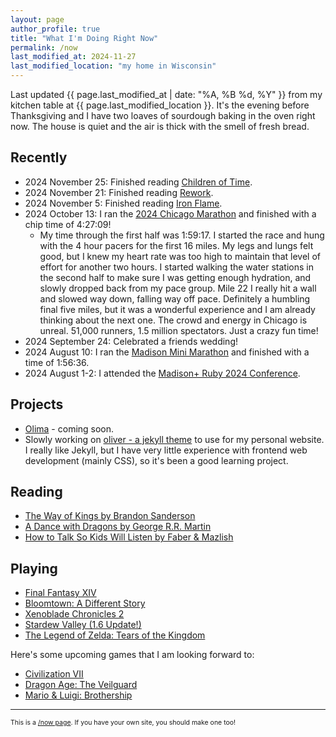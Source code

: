 ```yaml
---
layout: page
author_profile: true
title: "What I'm Doing Right Now"
permalink: /now
last_modified_at: 2024-11-27
last_modified_location: "my home in Wisconsin"
---
```


Last updated {{ page.last_modified_at | date: "%A, %B %d, %Y" }} from my kitchen table at {{ page.last_modified_location }}.
It's the evening before Thanksgiving and I have two loaves of sourdough baking in the oven right now.
The house is quiet and the air is thick with the smell of fresh bread.

## Recently

- 2024 November 25: Finished reading [Children of Time](https://www.goodreads.com/book/show/25499718-children-of-time).
- 2024 November 21: Finished reading [Rework](https://basecamp.com/books/rework).
- 2024 November 5: Finished reading [Iron Flame](https://www.goodreads.com/book/show/90202302-iron-flame).
- 2024 October 13: I ran the [2024 Chicago Marathon](https://www.chicagomarathon.com/) and finished with a chip time of 4:27:09!
  - My time through the first half was 1:59:17. I started the race and hung with the 4 hour pacers for the first 16 miles.
    My legs and lungs felt good, but I knew my heart rate was too high to maintain that level of effort for another two hours.
    I started walking the water stations in the second half to make sure I was getting enough hydration, and slowly dropped back from my pace group.
    Mile 22 I really hit a wall and slowed way down, falling way off pace.
    Definitely a humbling final five miles, but it was a wonderful experience and I am already thinking about the next one.
    The crowd and energy in Chicago is unreal. 51,000 runners, 1.5 million spectators.
    Just a crazy fun time!
- 2024 September 24: Celebrated a friends wedding!
- 2024 August 10: I ran the [Madison Mini Marathon](https://madisonminimarathon.com/) and finished with a time of 1:56:36.
- 2024 August 1-2: I attended the [Madison+ Ruby 2024 Conference](https://www.madisonruby.com/).

## Projects

- [Olima](https://olimahq.com) - coming soon.
- Slowly working on [oliver - a jekyll theme](https://github.com/dcchambers/oliver) to use for my personal website.
  I really like Jekyll, but I have very little experience with frontend web development (mainly CSS), so it's been a good learning project.

## Reading

- [The Way of Kings by Brandon Sanderson](https://www.goodreads.com/book/show/7235533-the-way-of-kings)
- [A Dance with Dragons by George R.R. Martin](https://www.goodreads.com/book/show/13422727-a-dance-with-dragons)
- [How to Talk So Kids Will Listen by Faber & Mazlish](https://www.goodreads.com/book/show/769016.How_to_Talk_So_Kids_Will_Listen_Listen_So_Kids_Will_Talk)

## Playing

- [Final Fantasy XIV](https://www.finalfantasyxiv.com/)
- [Bloomtown: A Different Story](https://store.steampowered.com/app/2445990/Bloomtown_A_Different_Story/)
- [Xenoblade Chronicles 2](ttps://www.nintendo.com/us/store/products/xenoblade-chronicles-2-switch/)
- [Stardew Valley (1.6 Update!)](https://www.stardewvalley.net/)
- [The Legend of Zelda: Tears of the Kingdom](https://zelda.nintendo.com/tears-of-the-kingdom/)

Here's some upcoming games that I am looking forward to:

- [Civilization VII](https://store.steampowered.com/app/1295660/Sid_Meiers_Civilization_VII/)
- [Dragon Age: The Veilguard](https://store.steampowered.com/app/1845910/Dragon_Age_The_Veilguard/)
- [Mario & Luigi: Brothership](https://www.nintendo.com/us/store/products/mario-and-luigi-brothership-switch/)

---

<p style="font-size: 0.75em">
This is a <a href="https://nownownow.com/about">/now page</a>. If you have your own site, you should make one too!
</p>
